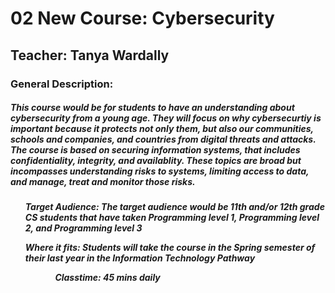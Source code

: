 <h1> 02 New Course: Cybersecurity</h1>

<h2> Teacher: Tanya Wardally</h2>

<h3> General Description:</h3>
<h5> This course would be for students to have an understanding about cybersecurity from a young age.  They will focus on why cybersecurtiy is important because it protects not only them, but also our communities, schools and companies, and countries from digital threats and attacks.  The course is based on securing information systems, that includes confidentiality, integrity, and availablity. These topics are broad but incompasses understanding risks to systems, limiting access to data, and manage, treat and monitor those risks. <h5>
    <ul> Target Audience: The target audience would be 11th and/or 12th grade CS students that have taken Programming level 1, Programming level 2, and Programming level 3</ul>
    <ul> Where it fits: Students will take the course in the Spring semester of their last year in the Information Technology Pathway<ul> <ul> Classtime: 45 mins daily</ul>

    
